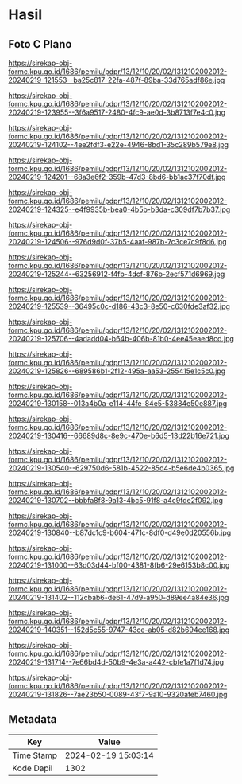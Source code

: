 # Hasil

## Foto C Plano

https://sirekap-obj-formc.kpu.go.id/1686/pemilu/pdpr/13/12/10/20/02/1312102002012-20240219-121553--ba25c817-22fa-487f-89ba-33d765adf86e.jpg

https://sirekap-obj-formc.kpu.go.id/1686/pemilu/pdpr/13/12/10/20/02/1312102002012-20240219-123955--3f6a9517-2480-4fc9-ae0d-3b8713f7e4c0.jpg

https://sirekap-obj-formc.kpu.go.id/1686/pemilu/pdpr/13/12/10/20/02/1312102002012-20240219-124102--4ee2fdf3-e22e-4946-8bd1-35c289b579e8.jpg

https://sirekap-obj-formc.kpu.go.id/1686/pemilu/pdpr/13/12/10/20/02/1312102002012-20240219-124201--68a3e6f2-359b-47d3-8bd6-bb1ac37f70df.jpg

https://sirekap-obj-formc.kpu.go.id/1686/pemilu/pdpr/13/12/10/20/02/1312102002012-20240219-124325--e4f9935b-bea0-4b5b-b3da-c309df7b7b37.jpg

https://sirekap-obj-formc.kpu.go.id/1686/pemilu/pdpr/13/12/10/20/02/1312102002012-20240219-124506--976d9d0f-37b5-4aaf-987b-7c3ce7c9f8d6.jpg

https://sirekap-obj-formc.kpu.go.id/1686/pemilu/pdpr/13/12/10/20/02/1312102002012-20240219-125244--63256912-f4fb-4dcf-876b-2ecf571d6969.jpg

https://sirekap-obj-formc.kpu.go.id/1686/pemilu/pdpr/13/12/10/20/02/1312102002012-20240219-125539--36495c0c-d186-43c3-8e50-c630fde3af32.jpg

https://sirekap-obj-formc.kpu.go.id/1686/pemilu/pdpr/13/12/10/20/02/1312102002012-20240219-125706--4adadd04-b64b-406b-81b0-4ee45eaed8cd.jpg

https://sirekap-obj-formc.kpu.go.id/1686/pemilu/pdpr/13/12/10/20/02/1312102002012-20240219-125826--689586b1-2f12-495a-aa53-255415e1c5c0.jpg

https://sirekap-obj-formc.kpu.go.id/1686/pemilu/pdpr/13/12/10/20/02/1312102002012-20240219-130158--013a4b0a-e114-44fe-84e5-53884e50e887.jpg

https://sirekap-obj-formc.kpu.go.id/1686/pemilu/pdpr/13/12/10/20/02/1312102002012-20240219-130416--66689d8c-8e9c-470e-b6d5-13d22b16e721.jpg

https://sirekap-obj-formc.kpu.go.id/1686/pemilu/pdpr/13/12/10/20/02/1312102002012-20240219-130540--629750d6-581b-4522-85d4-b5e6de4b0365.jpg

https://sirekap-obj-formc.kpu.go.id/1686/pemilu/pdpr/13/12/10/20/02/1312102002012-20240219-130702--bbbfa8f8-9a13-4bc5-91f8-a4c9fde2f092.jpg

https://sirekap-obj-formc.kpu.go.id/1686/pemilu/pdpr/13/12/10/20/02/1312102002012-20240219-130840--b87dc1c9-b604-471c-8df0-d49e0d20556b.jpg

https://sirekap-obj-formc.kpu.go.id/1686/pemilu/pdpr/13/12/10/20/02/1312102002012-20240219-131000--63d03d44-bf00-4381-8fb6-29e6153b8c00.jpg

https://sirekap-obj-formc.kpu.go.id/1686/pemilu/pdpr/13/12/10/20/02/1312102002012-20240219-131402--112cbab6-de61-47d9-a950-d89ee4a84e36.jpg

https://sirekap-obj-formc.kpu.go.id/1686/pemilu/pdpr/13/12/10/20/02/1312102002012-20240219-140351--152d5c55-9747-43ce-ab05-d82b694ee168.jpg

https://sirekap-obj-formc.kpu.go.id/1686/pemilu/pdpr/13/12/10/20/02/1312102002012-20240219-131714--7e66bd4d-50b9-4e3a-a442-cbfe1a7f1d74.jpg

https://sirekap-obj-formc.kpu.go.id/1686/pemilu/pdpr/13/12/10/20/02/1312102002012-20240219-131826--7ae23b50-0089-43f7-9a10-9320afeb7460.jpg


## Metadata

| Key        | Value               |
| ---------- | ------------------- |
| Time Stamp | 2024-02-19 15:03:14 |
| Kode Dapil | 1302                |



